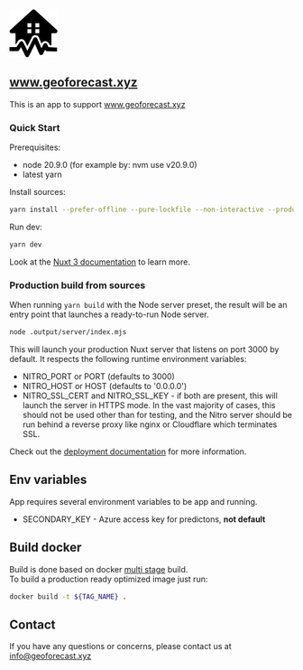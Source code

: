 
<img src="public/logo.png" width="85">

## www.geoforecast.xyz 

This is an app to support www.geoforecast.xyz 


### Quick Start 

Prerequisites:
 - node 20.9.0 (for example by: nvm use v20.9.0)
 - latest yarn 

Install sources:
```bash
yarn install --prefer-offline --pure-lockfile --non-interactive --production=false
```

Run dev:
```bash
yarn dev
```

Look at the [Nuxt 3 documentation](https://nuxt.com/docs/getting-started/introduction) to learn more.


### Production build from sources 

When running `yarn build` with the Node server preset, the result will be an entry point that launches a ready-to-run Node server.

```bash
node .output/server/index.mjs
```

This will launch your production Nuxt server that listens on port 3000 by default.
It respects the following runtime environment variables:
- NITRO_PORT or PORT (defaults to 3000)
- NITRO_HOST or HOST (defaults to '0.0.0.0')
- NITRO_SSL_CERT and NITRO_SSL_KEY - if both are present, this will launch the server in HTTPS mode. In the vast majority of cases, this should not be used other than for testing, and the Nitro server should be run behind a reverse proxy like nginx or Cloudflare which terminates SSL.

Check out the [deployment documentation](https://nuxt.com/docs/getting-started/deployment) for more information.

## Env variables 

App requires several environment variables to be app and running.

- SECONDARY_KEY - Azure access key for predictons, **not default** 

## Build docker 

Build is done based on docker [multi stage](https://docs.docker.com/build/building/multi-stage/) build.   
To build a production ready optimized image just run:

```bash
docker build -t ${TAG_NAME} .
```

## Contact 

If you have any questions or concerns, please contact us at <a href= "mailto:info@geoforecast.xyz">info@geoforecast.xyz</a>

